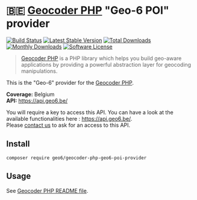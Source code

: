 # :belgium: [Geocoder PHP](https://github.com/geocoder-php/Geocoder) "Geo-6 POI" provider

[![Build Status](https://travis-ci.org/geo6/geocoder-php-geo6-poi-provider.svg?branch=master)](https://travis-ci.org/geo6/geocoder-php-geo6-poi-provider)
[![Latest Stable Version](https://poser.pugx.org/geo6/geocoder-php-geo6-poi-provider/v/stable)](https://packagist.org/packages/geo6/geocoder-php-geo6-poi-provider)
[![Total Downloads](https://poser.pugx.org/geo6/geocoder-php-geo6-poi-provider/downloads)](https://packagist.org/packages/geo6/geocoder-php-geo6-poi-provider)
[![Monthly Downloads](https://poser.pugx.org/geo6/geocoder-php-geo6-poi-provider/d/monthly.png)](https://packagist.org/packages/geo6/geocoder-php-geo6-poi-provider)
[![Software License](https://img.shields.io/badge/license-MIT-brightgreen.svg)](LICENSE)

> [Geocoder PHP](https://github.com/geocoder-php/Geocoder) is a PHP library which helps you build geo-aware applications by providing a powerful abstraction layer for geocoding manipulations.

This is the "Geo-6" provider for the [Geocoder PHP](https://github.com/geocoder-php/Geocoder).

**Coverage:** Belgium  
**API:** <https://api.geo6.be/>

You will require a key to access this API. You can have a look at the available functionalities here : <https://api.geo6.be/>.  
Please [contact us](https://geo6.be/contact.html) to ask for an access to this API.

## Install

    composer require geo6/geocoder-php-geo6-poi-provider

## Usage

See [Geocoder PHP README file](https://github.com/geocoder-php/Geocoder/blob/master/README.md).
